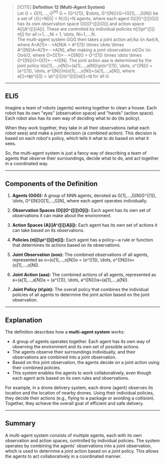 

> [!CITE] **Definition 12 (Multi-Agent System)**  
> Let $G={G[1],…,G^[N]}$ G = {G^{[1]}, $\dots, G^{[N]}\}G={G[1],…,G[N]} be a set of ∣G∣=N|G| = N∣G∣=N agents, where each agent G[i]G^{[i]}G[i] has its own observation space O[i]O^{[i]}O[i] and action space A[i]A^{[i]}A[i]. These are controlled by individual policies π[i]\pi^{[i]}π[i] for all i=1,…,Ni = 1, \dots, Ni=1,…,N.  
> The multi-agent system GGG then takes a joint action a∈Aa \in Aa∈A, where A=A[1]×⋯×A[N]A = A^{[1]} \times \dots \times A^{[N]}A=A[1]×⋯×A[N], after making a joint observation o∈Oo \in Oo∈O, where O=O[1]×⋯×O[N]O = O^{[1]} \times \dots \times O^{[N]}O=O[1]×⋯×O[N]. The joint action aaa is determined by the joint policy π(o[1],…,o[N])=(a[1],…,a[N])\pi(o^{[1]}, \dots, o^{[N]}) = (a^{[1]}, \dots, a^{[N]})π(o[1],…,o[N])=(a[1],…,a[N]), where a[i]=π[i](o[i])a^{[i]} = \pi^{[i]}(o^{[i]})a[i]=π[i](o[i]) for all iii.

---

## ELI5

Imagine a team of robots (agents) working together to clean a house. Each robot has its own "eyes" (observation space) and "hands" (action space). Each robot also has its own way of deciding what to do (its policy).

When they work together, they take in all their observations (what each robot sees) and make a joint decision (a combined action). This decision is based on each robot's policy, which tells it what to do based on what it sees.

So, the multi-agent system is just a fancy way of describing a team of agents that observe their surroundings, decide what to do, and act together in a coordinated way.

---

## Components of the Definition

1. **Agents (GGG):** A group of NNN agents, denoted as G[1],…,G[N]G^{[1]}, \dots, G^{[N]}G[1],…,G[N], where each agent operates individually.
    
2. **Observation Spaces (O[i]O^{[i]}O[i]):** Each agent has its own set of observations it can make about the environment.
    
3. **Action Spaces (A[i]A^{[i]}A[i]):** Each agent has its own set of actions it can take based on its observations.
    
4. **Policies (π[i]\pi^{[i]}π[i]):** Each agent has a policy—a rule or function that determines its actions based on its observations.
    
5. **Joint Observation (ooo):** The combined observations of all agents, represented as o=(o[1],…,o[N])o = (o^{[1]}, \dots, o^{[N]})o=(o[1],…,o[N]).
    
6. **Joint Action (aaa):** The combined actions of all agents, represented as a=(a[1],…,a[N])a = (a^{[1]}, \dots, a^{[N]})a=(a[1],…,a[N]).
    
7. **Joint Policy (π\piπ):** The overall policy that combines the individual policies of all agents to determine the joint action based on the joint observation.
    

---

## Explanation

The definition describes how a **multi-agent system** works:

- A group of agents operates together. Each agent has its own way of observing the environment and its own set of possible actions.
- The agents observe their surroundings individually, and their observations are combined into a joint observation.
- Based on this joint observation, the agents decide on a joint action using their combined policies.
- This system enables the agents to work collaboratively, even though each agent acts based on its own rules and observations.

For example, in a drone delivery system, each drone (agent) observes its location and the location of nearby drones. Using their individual policies, they decide their actions (e.g., flying to a package or avoiding a collision). Together, they achieve the overall goal of efficient and safe delivery.

---

## Summary

A multi-agent system consists of multiple agents, each with its own observation and action spaces, controlled by individual policies. The system operates by combining the agents' observations into a joint observation, which is used to determine a joint action based on a joint policy. This allows the agents to act collaboratively in a coordinated manner.